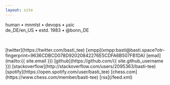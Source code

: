 ```yaml
---
layout: site
---
```

human &#8226; mnmlst &#8226; devops &#8226; &#956;sic<br/>de_DE/en_US &#8226; estd. 1983 &#8226; @bonn_DE
<p><br/></p>
<i class="fa fa-envelope-o" aria-hidden="true"></i>  [twitter](https://twitter.com/basti_tee) [xmpp](xmpp:basti@basti.space?otr-fingerprint=9636CDBCD078D92020842276E5CDFA6B507FB1DA) [email](mailto:{{ site.email }})
<i class="fa fa-code" aria-hidden="true"></i> [github](https://github.com/{{ site.github_username }}) [stackoverflow](http://stackoverflow.com/users/2095363/basti-tee)
<i class="fa fa-smile-o" aria-hidden="true"></i> [spotify](https://open.spotify.com/user/basti_tee) [chess.com](https://www.chess.com/member/basti-tee)
<i class="fa fa-rss" aria-hidden="true"></i> [rss](/feed.xml)
